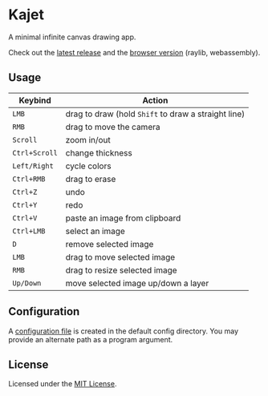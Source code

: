# Kajet

A minimal infinite canvas drawing app.

Check out the [latest release] and the [browser version] (raylib, webassembly).

[latest release]: https://github.com/FreePlacki/kajet/releases/latest
[browser version]: https://freeplacki.github.io/kajet

## Usage

| Keybind | Action |
| ------- | ------ |
| `LMB`         | drag to draw (hold `Shift` to draw a straight line) |
| `RMB`         | drag to move the camera |
| `Scroll`      | zoom in/out |
| `Ctrl+Scroll` | change thickness |
| `Left/Right`  | cycle colors |
| `Ctrl+RMB`    | drag to erase |
| `Ctrl+Z`      | undo |
| `Ctrl+Y`      | redo |
| `Ctrl+V`      | paste an image from clipboard |
| `Ctrl+LMB`    | select an image |
| `D`           | remove selected image |
| `LMB`         | drag to move selected image |
| `RMB`         | drag to resize selected image |
| `Up/Down`     | move selected image up/down a layer |

## Configuration

A [configuration file] is created in the default config directory.
You may provide an alternate path as a program argument.

[configuration file]: https://github.com/FreePlacki/kajet/blob/main/kajet.conf

## License

Licensed under the [MIT License].

[MIT License]: https://github.com/FreePlacki/kajet/blob/main/LICENSE
